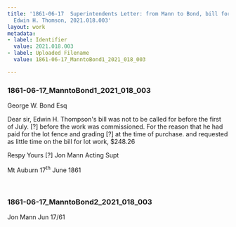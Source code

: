 ```yaml
---
title: '1861-06-17  Superintendents Letter: from Mann to Bond, bill for lot work from
  Edwin H. Thomson, 2021.018.003'
layout: work
metadata:
- label: Identifier
  value: 2021.018.003
- label: Uploaded Filename
  value: 1861-06-17_ManntoBond1_2021_018_003

---
```

<div class="pages">
<div id="page-1798021">
<h3><a name="page-1798021">1861-06-17_ManntoBond1_2021_018_003</a></h3>
<div class="page-content">
<p>George W. Bond Esq</p>
<p>Dear sir, <span class='line-break'> </span>Edwin H. Thompson's<span class='line-break'> </span>bill was not to be called for <span class='line-break'> </span>before the first of July.<span class='line-break'> </span>[?] before the work was <span class='line-break'> </span>commissioned. For the reason<span class='line-break'> </span>that he had paid for the <span class='line-break'> </span>lot fence and grading [?]<span class='line-break'> </span>at the time of purchase. <span class='line-break'> </span>and requested as little time <span class='line-break'> </span>on the bill for lot work,<span class='line-break'> </span>$248.26</p>
<p>Respy Yours [?]<span class='line-break'> </span>Jon Mann<span class='line-break'> </span>Acting Supt</p>
<p>Mt Auburn 17<sup>th</sup> June 1861</p>
</div>
</div>
<br />
<div id="page-1798022">
<h3><a name="page-1798022">1861-06-17_ManntoBond2_2021_018_003</a></h3>
<div class="page-content">
<p>Jon Mann<span class='line-break'> </span>Jun 17/61</p>
</div>
</div>
<br />
</div>
